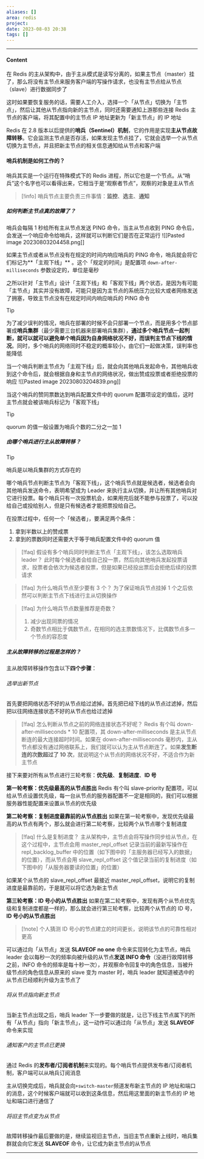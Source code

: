```yaml
---
aliases: []
area: redis
project: 
date: 2023-08-03 20:38
tags: []
---
```

---
#### Content
在 Redis 的主从架构中，由于主从模式是读写分离的，如果主节点（master）挂了，那么将没有主节点来服务客户端的写操作请求，也没有主节点给从节点（slave）进行数据同步了

这时如果要恢复服务的话，需要人工介入，选择一个「从节点」切换为「主节点」，然后让其他从节点指向新的主节点，同时还需要通知上游那些连接 Redis 主节点的客户端，将其配置中的主节点 IP 地址更新为「新主节点」的 IP 地址

Redis 在 2.8 版本以后提供的**哨兵（Sentinel）机制**，它的作用是实现**主从节点故障转移**。它会监测主节点是否存活，如果发现主节点挂了，它就会选举一个从节点切换为主节点，并且把新主节点的相关信息通知给从节点和客户端

#### 哨兵机制是如何工作的？
哨兵其实是一个运行在特殊模式下的 Redis 进程，所以它也是一个节点。从“哨兵”这个名字也可以看得出来，它相当于是“观察者节点”，观察的对象是主从节点

> [!info] 
> 哨兵节点主要负责三件事情：**监控**、**选主**、**通知**

##### 如何判断主节点真的故障了？
哨兵会每隔 1 秒给所有主从节点发送 PING 命令，当主从节点收到 PING 命令后，会发送一个响应命令给哨兵，这样就可以判断它们是否在正常运行
![[Pasted image 20230803204458.png]]

如果主节点或者从节点没有在规定的时间内响应哨兵的 PING 命令，哨兵就会将它们标记为**「主观下线」** 。这个「规定的时间」是配置项 `down-after-milliseconds` 参数设定的，单位是毫秒

之所以针对「主节点」设计「主观下线」和「客观下线」两个状态，是因为有可能「主节点」其实并没有故障，可能只是因为主节点的系统压力比较大或者网络发送了拥塞，导致主节点没有在规定时间内响应哨兵的 PING 命令

> [!tip]
> 为了减少误判的情况，哨兵在部署的时候不会只部署一个节点，而是用多个节点部署成**哨兵集群**（最少需要三台机器来部署哨兵集群），**通过多个哨兵节点一起判断，就可以就可以避免单个哨兵因为自身网络状况不好，而误判主节点下线的情况**。同时，多个哨兵的网络同时不稳定的概率较小，由它们一起做决策，误判率也能降低

当一个哨兵判断主节点为「主观下线」后，就会向其他哨兵发起命令，其他哨兵收到这个命令后，就会根据自身和主节点的网络状况，做出赞成投票或者拒绝投票的响应
![[Pasted image 20230803204839.png]]

当这个哨兵的赞同票数达到哨兵配置文件中的 quorum 配置项设定的值后，这时主节点就会被该哨兵标记为「客观下线」

> [!tip] 
> quorum 的值一般设置为哨兵个数的二分之一加 1

##### 由哪个哨兵进行主从故障转移？
> [!tip] 
> 哨兵是以哨兵集群的方式存在的

哪个哨兵节点判断主节点为「客观下线」，这个哨兵节点就是候选者，候选者会向其他哨兵发送命令，表明希望成为 Leader 来执行主从切换，并让所有其他哨兵对它进行投票。每个哨兵只有一次投票机会，如果用完后就不能参与投票了，可以投给自己或投给别人，但是只有候选者才能把票投给自己。

在投票过程中，任何一个「候选者」，要满足两个条件：
1. 拿到半数以上的赞成票
2. 拿到的票数同时还需要大于等于哨兵配置文件中的 quorum 值

> [!faq] 假设有多个哨兵同时判断主节点「主观下线」，该怎么选取哨兵 leader？
> 此时每个候选者会给自己投一票，然后向其他哨兵发起投票请求，投票者会依次为候选者投票，但是如果已经投出票后会拒绝后续的投票请求

> [!faq] 为什么哨兵节点至少要有 3 个？
> 为了保证哨兵节点挂掉 1 个之后依然可以判断主节点下线进行主从切换操作

> [!faq] 为什么哨兵节点数量推荐是奇数？
> 1. 减少出现同票的情况
> 2. 奇数节点相比于偶数节点，在相同的选主票数情况下，比偶数节点多一个节点的容忍度

##### 主从故障转移的过程是怎样的？
主从故障转移操作包含以下**四个步骤**：
###### 选举出新节点
首先要把网络状态不好的从节点给过滤掉。首先把已经下线的从节点过滤掉，然后把以往网络连接状态不好的从节点也给过滤掉

> [!faq] 怎么判断从节点之前的网络连接状态不好呢？
> Redis 有个叫 down-after-milliseconds * 10 配置项，其 down-after-milliseconds 是主从节点断连的最大连接超时时间。如果在 down-after-milliseconds 毫秒内，主从节点都没有通过网络联系上，我们就可以认为主从节点断连了。如果**发生断连的次数超过了 10 次**，就说明这个从节点的网络状况不好，不适合作为新主节点

接下来要对所有从节点进行三轮考察：**优先级**、**复制进度**、**ID 号**

**第一轮考察：优先级最高的从节点胜出**
Redis 有个叫 slave-priority 配置项，可以给从节点设置优先级，每一台从节点的服务器配置不一定是相同的，我们可以根据服务器性能配置来设置从节点的优先级

**第二轮考察：复制进度最靠前的从节点胜出**
如果在第一轮考察中，发现优先级最高的从节点有两个，那么就会进行第二轮考察，比较两个从节点哪个复制进度

> [!faq] 什么是复制进度？
> 主从架构中，主节点会将写操作同步给从节点，在这个过程中，主节点会用 master_repl_offset 记录当前的最新写操作在 repl_backlog_buffer 中的位置（如下图中的「主服务器已经写入的数据」的位置），而从节点会用 slave_repl_offset 这个值记录当前的复制进度（如下图中的「从服务器要读的位置」的位置）

如果某个从节点的 slave_repl_offset 最接近 master_repl_offset，说明它的复制进度是最靠前的，于是就可以将它选为新主节点

**第三轮考察：ID 号小的从节点胜出**
如果在第二轮考察中，发现有两个从节点优先级和复制进度都是一样的，那么就会进行第三轮考察，比较两个从节点的 ID 号，**ID 号小的从节点胜出**

> [!note] 个人猜测
> ID 号小的节点建立的时间更长，说明该节点的可靠性相对更高

可以通过向「从节点」发送 **SLAVEOF no one** 命令来实现转化为主节点，哨兵 leader 会以每秒一次的频率向被升级的从节点**发送 INFO 命令**（没进行故障转移之前，INFO 命令的频率是每十秒一次），并观察命令回复中的角色信息，当被升级节点的角色信息从原来的 slave 变为 master 时，哨兵 leader 就知道被选中的从节点已经顺利升级为主节点了

###### 将从节点指向新主节点
当新主节点出现之后，哨兵 leader 下一步要做的就是，让已下线主节点属下的所有「从节点」指向「新主节点」，这一动作可以通过向「从节点」发送 **SLAVEOF** 命令来实现

###### 通知客户的主节点已更换
通过 Redis 的**发布者/订阅者机制**来实现的。每个哨兵节点提供发布者/订阅者机制，客户端可以从哨兵订阅消息

主从切换完成后，哨兵就会向` +switch-master `频道发布新主节点的 IP 地址和端口的消息，这个时候客户端就可以收到这条信息，然后用这里面的新主节点的 IP 地址和端口进行通信了

###### 将旧主节点变为从节点
故障转移操作最后要做的是，继续监视旧主节点，当旧主节点重新上线时，哨兵集群就会向它发送 **SLAVEOF** 命令，让它成为新主节点的从节点

---
